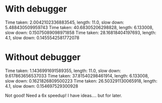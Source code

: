 # With debugger
Time taken: 2.0042102336883545, length: 11.0, slow down: 5.488430509959743
Time taken: 40.68305206298828, length: 6.133008, slow down: 0.15075089098971858
Time taken: 28.16818404197693, length: 4.1, slow down: 0.1455542581772078


# Without debugger
Time taken: 1.1436991691589355, length: 11.0, slow down: 9.617863656537033
Time taken: 37.81540298461914, length: 6.133008, slow down: 0.1621826809500223
Time taken: 26.503291130065918, length: 4.1, slow down: 0.154697529300928


Not good! Need a 6x speedup! I have ideas.... but for later.